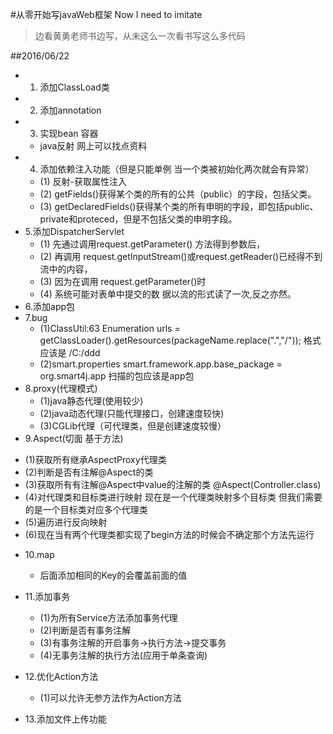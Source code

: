 #从零开始写javaWeb框架 
Now I need to imitate
>边看黄勇老师书边写，从未这么一次看书写这么多代码

##2016/06/22
- 1. 添加ClassLoad类
- 2. 添加annotation
- 3. 实现bean 容器
  + java反射 网上可以找点资料
- 4. 添加依赖注入功能（但是只能单例 当一个类被初始化两次就会有异常）
  + (1) 反射-获取属性注入 
  + (2) getFields()获得某个类的所有的公共（public）的字段，包括父类。 
  + (3) getDeclaredFields()获得某个类的所有申明的字段，即包括public、private和proteced，但是不包括父类的申明字段。 
- 5.添加DispatcherServlet
  + (1) 先通过调用request.getParameter() 方法得到参数后，
  + (2) 再调用 request.getInputStream()或request.getReader()已经得不到流中的内容，
  + (3) 因为在调用 request.getParameter()时
  + (4) 系统可能对表单中提交的数 据以流的形式读了一次,反之亦然。
- 6.添加app包
- 7.bug
  + (1)ClassUtil:63 Enumeration<URL> urls = getClassLoader().getResources(packageName.replace(".","/")); 格式应该是 /C:/ddd
  + (2)smart.properties smart.framework.app.base_package = org.smart4j.app 扫描的包应该是app包
- 8.proxy(代理模式)
  + (1)java静态代理(使用较少)
  + (2)java动态代理(只能代理接口，创建速度较快)
  + (3)CGLib代理（可代理类，但是创建速度较慢）
 - 9.Aspect(切面 基于方法)
  + (1)获取所有继承AspectProxy代理类
  + (2)判断是否有注解@Aspect的类
  + (3)获取所有有注解@Aspect中value的注解的类 @Aspect(Controller.class)
  + (4)对代理类和目标类进行映射 现在是一个代理类映射多个目标类 但我们需要的是一个目标类对应多个代理类
  + (5)遍历进行反向映射
  + (6)现在当有两个代理类都实现了begin方法的时候会不确定那个方法先运行
- 10.map
  + 后面添加相同的Key的会覆盖前面的值
- 11.添加事务
  + (1)为所有Service方法添加事务代理
  + (2)判断是否有事务注解 
  + (3)有事务注解的开启事务->执行方法->提交事务
  + (4)无事务注解的执行方法(应用于单条查询)
- 12.优化Action方法
  + (1)可以允许无参方法作为Action方法
  
- 13.添加文件上传功能
  